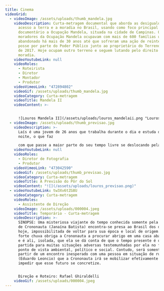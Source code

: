 ```yaml
---
title: Cinema
videoGrid:
  - videoImage: /assets/uploads/thumb_mandela.jpg
    videoDescription: Curta-metragem documental que aborda as desigualdades no
      acesso a terra e a moradia no Brasil, usando como foco principal do
      documentário a Ocupação Mandela, situada na cidade de Campinas. Os
      moradores da Ocupação Mandela ocupavam com mais de 600 famílias um terreno
      abandonado há mais de 30 anos até que sofreram uma ação de reintegração de
      posse por parte do Poder Público junto ao proprietário do Terreno em Março
      de 2017. Hoje ocupam outro terreno e seguem lutando pelo direito a
      moradia.
    videoYoutubeLink: null
    videoRoles:
      - Roteirista
      - Diretor
      - Montador
      - Produtor
    videoVimeoLink: "472894802"
    videoGif: /assets/uploads/thumb_mandela.jpg
    videoCategory: Curta-metragem
    videoTitle: Mandela II
    videoContent: >-
      

      ![Louros Mandela II](/assets/uploads/louros_mandelaii.png "Louros Mandela II")
  - videoImage: /assets/uploads/thumb_previsao.jpg
    videoDescription: >-
      Laís é uma jovem de 26 anos que trabalha durante o dia e estuda durante a
      noite, o que faz 

      com que passe a maior parte do seu tempo livre se deslocando pela cidade grande onde mora. Sua ansiedade faz com que se preocupe muito diariamente com problemas insignificantes, enquanto evita confrontar um conflito sério com seu pai, com o qual não  conversa há mais de um ano. Em um dia comum, Laís sai da rotina ao admirar um belo pôr  do sol, e após conversas com seus amigos e terapeuta, mudanças passam a ocorrer em sua vida.
    videoYoutubeLink: null
    videoRoles:
      - Diretor de Fotografia
      - Produtor
    videoVimeoLink: "473042590"
    videoGif: /assets/uploads/thumb_previsao.jpg
    videoCategory: Curta-metragem
    videoTitle: A Previsão do Pôr do Sol
    videoContent: "![](/assets/uploads/louros_previsao.png)"
  - videoYoutubeLink: tw3Xv6tZG8U
    videoCategory: Curta-metragem
    videoRoles:
      - Assistente de Direção
    videoImage: /assets/uploads/000004.jpeg
    videoTitle: Temporário - Curta-metragem
    videoDescription: >-
      SINOPSE: Uma misteriosa viajante do tempo conhecida somente pela alcunha
      de Crononauta (Janaína Batista) encontra-se presa ao Brasil dos dias de
      hoje, impossibilitada de voltar para sua época e local de origem. Uma
      forte chuva obriga a Crononauta a procurar abrigo em uma casa abandonada –
      e é ali, isolada, que ela se dá conta de que o tempo presente é o ponto de
      partida para muitas situações adversas testemunhadas por ela no futuro, do
      ponto de vista ambiental, político e social. Contudo, será somente a
      partir de um encontro inesperado com uma pessoa em situação de rua
      (Eduardo Leoncio) que a Crononauta irá se mobilizar efetivamente para
      impedir que esse futuro se concretize.


      Direção e Roteiro: Rafael Ghiraldelli
    videoGif: /assets/uploads/000004.jpeg
---
```

